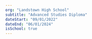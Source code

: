 ```yaml
---
org: "Landstown High School"
subtitle: "Advanced Studies Diploma"
dateStart: "09/01/2022"
dateEnd: "06/01/2024"
isSchool: true
---
```

